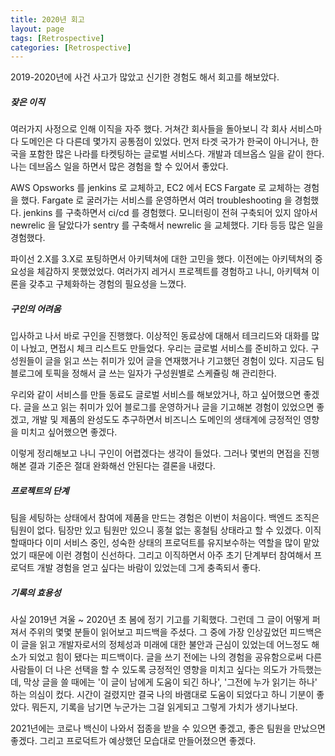 ```yaml
---
title: 2020년 회고
layout: page
tags: [Retrospective]
categories: [Retrospective]
---
```



2019-2020년에 사건 사고가 많았고 신기한 경험도 해서 회고를 해보았다.





##### 잦은 이직 

여러가지 사정으로 인해 이직을 자주 했다. 거쳐간 회사들을 돌아보니 각 회사 서비스마다 도메인은 다 다른데  몇가지 공통점이 있었다. 먼저 타겟 국가가 한국이 아니거나, 한국을 포함한 많은 나라를 타켓팅하는 글로벌 서비스다. 개발과 데브옵스 일을 같이 한다. 나는 데브옵스 일을 하면서 많은 경험을 할 수 있어서 좋았다. 

AWS Opsworks 를 jenkins 로 교체하고, EC2 에서 ECS Fargate 로 교체하는 경험을 했다. Fargate 로 굴러가는 서비스를 운영하면서 여러 troubleshooting 을 경험했다. jenkins 를 구축하면서 ci/cd 를 경험했다. 모니터링이 전혀 구축되어 있지 않아서 newrelic 을 달았다가 sentry 를 구축해서 newrelic 을 교체했다. 기타 등등 많은 일을 경험했다. 

파이선 2.X를 3.X로 포팅하면서 아키텍쳐에 대한 고민을 했다. 이전에는 아키텍쳐의 중요성을 체감하지 못했었었다. 여러가지 레거시 프로젝트를 경험하고 나니, 아키텍쳐 이론을 갖추고 구체화하는 경험의 필요성을 느꼈다. 



##### 구인의 어려움

입사하고 나서 바로 구인을 진행했다. 이상적인 동료상에 대해서 테크리드와 대화를 많이 나눴고, 면접시 체크 리스트도 만들었다. 우리는 글로벌 서비스를 준비하고 있다. 구성원들이 글을 읽고 쓰는 취미가 있어 글을 연재했거나 기고했던 경험이 있다. 지금도 팀 블로그에 토픽을 정해서 글 쓰는 일자가 구성원별로 스케쥴링 해 관리한다. 

우리와 같이 서비스를 만들 동료도 글로벌 서비스를 해보았거나, 하고 싶어했으면 좋겠다. 글을 쓰고 읽는 취미가 있어 블로그를 운영하거나 글을 기고해본 경험이 있었으면 좋겠고, 개발 및 제품의 완성도도 추구하면서 비즈니스 도메인의 생태계에 긍정적인 영향을 미치고 싶어했으면 좋겠다. 

이렇게 정리해보고 나니 구인이 어렵겠다는 생각이 들었다. 그러나 몇번의 면접을 진행해본 결과 기준은 절대 완화해선 안된다는 결론을 내렸다. 



##### 프로젝트의 단계

팀을 세팅하는 상태에서 참여에 제품을 만드는 경험은 이번이 처음이다. 백엔드 조직은 팀원이 없다. 팀장만 있고 팀원만 있으니 홍철 없는 홍철팀 상태라고 할 수 있겠다. 이직할때마다 이미 서비스 중인, 성숙한 상태의 프로덕트를 유지보수하는 역할을 많이 맡았었기 때문에 이런 경험이 신선하다. 그리고 이직하면서 아주 초기 단계부터 참여해서 프로덕트 개발 경험을 얻고 싶다는 바람이 있었는데 그게 충족되서 좋다.



##### 기록의 효용성

사실 2019년 겨울 ~ 2020년 초 봄에 정기 기고를 기획했다. 그런데 그 글이 어떻게 퍼져서 주위의 몇몇 분들이 읽어보고 피드백을 주셨다. 그 중에 가장 인상깊었던 피드백은 이 글을 읽고 개발자로서의 정체성과 미래에 대한 불안과 근심이 있었는데 어느정도 해소가 되었고 힘이 됐다는 피드백이다. 글을 쓰기 전에는 나의 경험을 공유함으로써 다른 사람들이 더 나은 선택을 할 수 있도록 긍정적인 영향을 미치고 싶다는 의도가 가득했는데, 막상 글을 쓸 때에는 '이 글이 남에게 도움이 되긴 하나', '그전에 누가 읽기는 하나' 하는 의심이 컸다. 시간이 걸렸지만 결국 나의 바램대로 도움이 되었다고 하니 기분이 좋았다. 뭐든지, 기록을 남기면 누군가는 그걸 읽게되고 그렇게 가치가 생기나보다.





2021년에는 코로나 백신이 나와서 접종을 받을 수 있으면 좋겠고, 좋은 팀원을 만났으면 좋겠다. 그리고 프로덕트가 예상했던 모습대로 만들어졌으면 좋겠다. 

